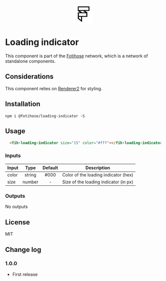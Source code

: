<p align="center">
 <img width="65px" height="65px" src="./src/assets/logo/logo_black_500x500.png" alt="logo" >
</p>

# Loading indicator

This component is part of the [Fotihose](https://github.com/halloverden/fotihose) network, which is a network of standalone components.

## Considerations
This component relies on [Renderer2](https://angular.io/api/core/Renderer2) for styling.

## Installation
```
npm i @fotihose/loading-indicator -S
```

## Usage
```html
  <fih-loading-indicator size="15" color="#fff"></fih-loading-indicator>
```

### Inputs

| Input | Type    | Default | Description |
|-------|:-------:|:-------:|:-----------:|
| color | string  | #000    | Color of the loading indicator (hex)
| size  | number  | -       | Size of the loading indicator (in px)

### Outputs

No outputs

## License
MIT

## Change log

### 1.0.0
- First release
